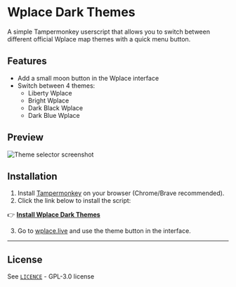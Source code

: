 # Wplace Dark Themes

A simple Tampermonkey userscript that allows you to switch between different official Wplace map themes with a quick menu button.

## Features

- Add a small moon button in the Wplace interface  
- Switch between 4 themes:
  - Liberty Wplace  
  - Bright Wplace  
  - Dark Black Wplace  
  - Dark Blue Wplace  

## Preview

![Theme selector screenshot](https://i.ibb.co/r2RZ3PjZ/preview-dark-themes.png)

## Installation

1. Install [Tampermonkey](https://www.tampermonkey.net/) on your browser (Chrome/Brave recommended).  
2. Click the link below to install the script:

👉 [**Install Wplace Dark Themes**](https://github.com/CreepsoOff/wplace-dark-themes/raw/refs/heads/main/dist/wplace-dark-themes.user.js)

3. Go to [wplace.live](https://wplace.live) and use the theme button in the interface.

---

## License

See [`LICENCE`](./LICENCE) - GPL-3.0 license
